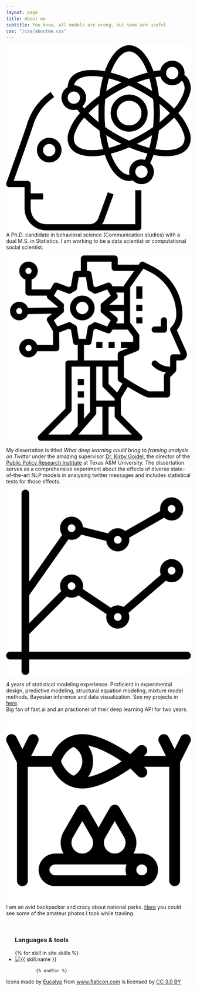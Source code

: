 ```yaml
---
layout: page
title: About me
subtitle: You know, all models are wrong, but some are useful
css: "/css/aboutme.css"
---
```

<head>
  <link rel="stylesheet" href="/_sass/scss_icon.css">
</head>


<div id="aboutme-section">

<p class="about-text">
<img class = "external-icon" src="/img/brain.svg" alt="image">
<!--<span href="/img/function.png" class="about-icon"> </span>-->
A Ph.D. candidate in behavioral science (Communication studies) with a dual M.S. in Statistics. I am working to be a data scientist or computational social scientist. 
</p>

<p class="about-text">
<img class = "external-icon" src="/img/ai.svg" alt="image">

My dissertation is titled <i>What deep learning could bring to framing analysis on Twitter</i> under the amazing supervisor <a href = "https://comm.tamu.edu/kirby-goidel/" target="_blank">Dr. Kirby Goidel</a>, the director of the <a href = "https://ppri.tamu.edu/" target="_blank">Public Policy Research Institute</a> at Texas A&M University. The dissertation serves as a comprehensive experiment about the effects of diverse state-of-the-art NLP models in analysing twitter messages and includes statistical tests for those effects.
</p>

<p class="about-text">
<img class = "external-icon" src="/img/stats.svg" alt="image">

4 years of statistical modeling experience. Proficient in experimental design, predictive modeling, structural equation modeling, mixture model methods, Bayesian inference and data visualization. See my projects in <a href = "">here</a>.  
Big fan of fast.ai and an practioner of their deep learning API for two years. 
</p>


<p class="about-text">
<img class = "external-icon" src="/img/bonfire.svg" alt="image">
I am an avid backpacker and cracy about national parks. <a href = "">Here</a> you could see some of the amateur photos I took while travling.
</p>

<br>



<div>
    <ul class="skills-list flex-block--grid">
            <h3 class="flex-block--full">Languages & tools</h3>
            {% for skill in site.skills %}
                <li class="skills-list-icon flex-block--grid__item">   
                <img src="/img/icons/{{skill.image}}" alt="{{ skill.name }}" class="icon icon--skills">
                </li>
            

            {% endfor %}
   </ul>

</div>



</div>






<div><div>Icons made by <a href="https://www.flaticon.com/authors/eucalyp" title="Eucalyp">Eucalyp</a> from <a href="https://www.flaticon.com/" 			    title="Flaticon">www.flaticon.com</a> is licensed by <a href="http://creativecommons.org/licenses/by/3.0/" 			    title="Creative Commons BY 3.0" target="_blank">CC 3.0 BY</a></div>
</div>


